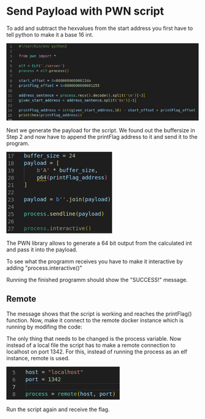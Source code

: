 # Send Payload with PWN script
To add and subtract the hexvalues from the start address you first have to tell python to make it a base 16 int. 

![Flag Address](../images/python-1.4.png)

Next we generate the payload for the script. We found out the buffersize in Step 2 and now have to append the printFlag address to it and send it to the program. 

![Generate Payload](../images/python-1.5.png)

The PWN library allows to generate a 64 bit output from the calculated int and pass it into the payload.  

To see what the programm receives you have to make it interactive by adding "process.interactive()"

Running the finished programm should show the "SUCCESS!" message.

## Remote
The message shows that the script is working and reaches the printFlag() function. Now, make it connect to the remote docker instance which is running by modifing the code:

The only thing that needs to be changed is the process variable. Now instead of a local file the script has to make a remote connection to localhost on port 1342. For this, instead of running the process as an elf instance, remote is used.

![Remote](../images/python-1.6.png)

Run the script again and receive the flag. 